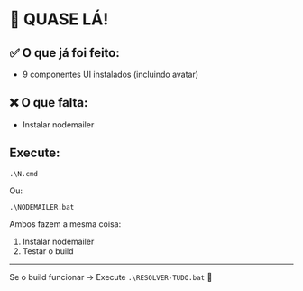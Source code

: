 # 🎯 QUASE LÁ!

## ✅ O que já foi feito:
- 9 componentes UI instalados (incluindo avatar)

## ❌ O que falta:
- Instalar nodemailer

## Execute:
```
.\N.cmd
```

Ou:
```
.\NODEMAILER.bat
```

Ambos fazem a mesma coisa:
1. Instalar nodemailer
2. Testar o build

---

Se o build funcionar → Execute `.\RESOLVER-TUDO.bat` 🚀